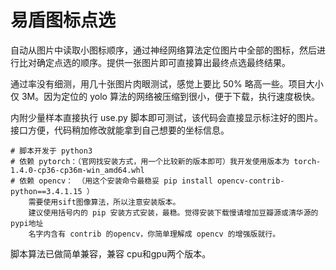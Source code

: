 # 易盾图标点选

自动从图片中读取小图标顺序，通过神经网络算法定位图片中全部的图标，然后进行比对确定点选的顺序。提供一张图片即可直接算出最终点选最终结果。

通过率没有细测，用几十张图片肉眼测试，感觉上要比 50% 略高一些。项目大小仅 3M。因为定位的 yolo 算法的网络被压缩到很小，便于下载，执行速度极快。

内附少量样本直接执行 use.py 脚本即可测试，该代码会直接显示标注好的图片。接口方便，代码稍加修改就能拿到自己想要的坐标信息。

```
# 脚本开发于 python3
# 依赖 pytorch：（官网找安装方式，用一个比较新的版本即可）我开发使用版本为 torch-1.4.0-cp36-cp36m-win_amd64.whl
# 依赖 opencv： （用这个安装命令最稳妥 pip install opencv-contrib-python==3.4.1.15 ）
    需要使用sift图像算法，所以注意安装版本。
    建议使用括号内的 pip 安装方式安装，最稳。觉得安装下载慢请增加豆瓣源或清华源的pypi地址
    名字内含有 contrib 的opencv，你简单理解成 opencv 的增强版就行。
```

脚本算法已做简单兼容，兼容 cpu和gpu两个版本。